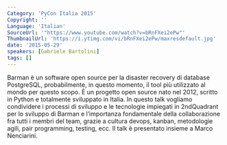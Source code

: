 ```yaml
---
Category: 'PyCon Italia 2015'
Copyright: ''
Language: 'Italian'
SourceUrl: '"https://www.youtube.com/watch?v=bRnFXei2ePw"'
ThumbnailUrl: 'https://i.ytimg.com/vi/bRnFXei2ePw/maxresdefault.jpg'
date: '2015-05-29'
speakers: [Gabriele Bartolini]
tags: []
---
```

Barman è un software open source per la disaster recovery di database PostgreSQL, probabilmente, in questo momento, il tool più utilizzato al mondo per questo scopo.
È un progetto open source nato nel 2012, scritto in Python e totalmente sviluppato in Italia.
In questo talk vogliamo condividere i processi di sviluppo e le tecnologie impiegati in 2ndQuadrant per lo sviluppo di Barman e l’importanza fondamentale della collaborazione fra tutti i membri del team, grazie a cultura devops, kanban, metodologie agili, pair programming, testing, ecc.
Il talk è presentato insieme a Marco Nenciarini.
